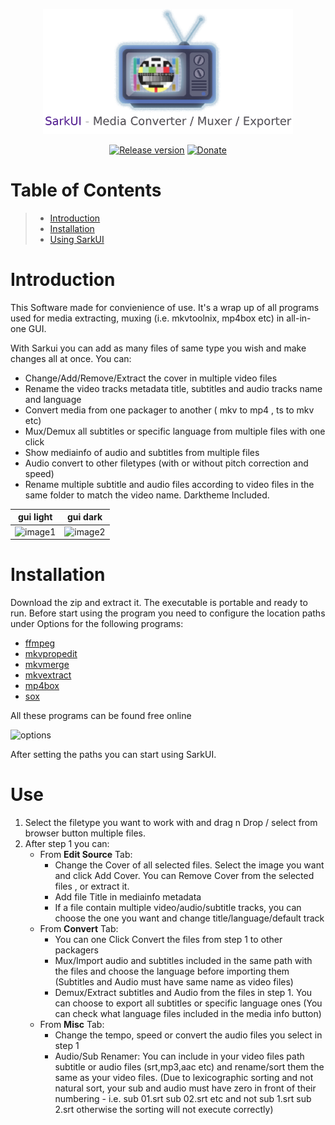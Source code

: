 <!-- MANPAGE: BEGIN EXCLUDED SECTION -->
<div align="center">

[![Sarkui](https://raw.githubusercontent.com/sarkinios/sarkui/master/.github/banner.png)](#readme)

[![Release version](https://img.shields.io/github/v/release/sarkinios/sarkui?labelcolor=brightgreen&label=Download&style=for-the-badge)](#release-files "Release")
[![Donate](https://img.shields.io/badge/_-Donate-red.svg?logo=githubsponsors&labelColor=555555&style=for-the-badge)](https://ko-fi.com/sarkas)
    
</div>
<!-- MANPAGE: END EXCLUDED SECTION -->



# Table of Contents
> * [Introduction](#introduction)
> * [Installation](#installation)
> * [Using SarkUI](#use)

# Introduction

This Software made for convienience of use. It's a wrap up of all programs used for media extracting, muxing (i.e. mkvtoolnix, mp4box etc) 
in all-in-one GUI. 

With Sarkui you can add as many files of same type you wish and make changes all at once.
You can:
- Change/Add/Remove/Extract the cover in multiple video files 
- Rename the video tracks metadata title, subtitles and audio tracks name and language
- Convert media from one packager to another ( mkv to mp4 , ts to mkv etc)
- Mux/Demux all subtitles or specific language from multiple files with one click 
- Show mediainfo of audio and subtitles from multiple files
- Audio convert to other filetypes (with or without pitch correction and speed)
- Rename multiple subtitle and audio files according to video files in the same folder to match the video name.
Darktheme Included.

|gui light| gui dark |
:----------------------:|:----------------------:
![image1](https://imgur.com/36VIzQG.png)|![image2](https://imgur.com/Av6UinI.png)


# Installation

Download the zip and extract it. The executable is portable and ready to run. 
Before start using the program you need to configure the location paths under Options for the following programs: 
- [ffmpeg](https://ffmpeg.org/download.html)
- [mkvpropedit](https://mkvtoolnix.download/downloads.html)
- [mkvmerge](https://mkvtoolnix.download/downloads.html)
- [mkvextract](https://mkvtoolnix.download/downloads.html)
- [mp4box](https://gpac.wp.imt.fr/downloads/)
- [sox](https://sourceforge.net/projects/sox/files/sox/)

All these programs can be found free online

![options](https://imgur.com/hY2zdya.png)

After setting the paths you can start using SarkUI.

# Use

1. Select the filetype you want to work with and drag n Drop / select from browser button multiple files.
2. After step 1 you can:
     - From **Edit Source** Tab:
       - Change the Cover of all selected files. Select the image you want and click Add Cover. You can Remove Cover from the selected files , or extract it.
       - Add file Title in mediainfo metadata
       - If a file contain multiple video/audio/subtitle tracks, you can choose the one you want and change title/language/default track
     - From **Convert** Tab:
       - You can one Click Convert the files from step 1 to other packagers
       - Mux/Import audio and subtitles included in the same path with the files and choose the language before importing them (Subtitles and Audio must have same name as video files)
       - Demux/Extract subtitles and Audio from the files in step 1. You can choose to export all subtitles or specific language ones (You can check what language files included in the media info button)
     - From **Misc** Tab:
       - Change the tempo, speed or convert the audio files you select in step 1
       - Audio/Sub Renamer: You can include in your video files path subtitle or audio files (srt,mp3,aac etc) and rename/sort them the same as your video files.
         (Due to lexicographic sorting and not natural sort, your sub and audio must have zero in front of their numbering - i.e.  sub 01.srt sub 02.srt etc and not sub 1.srt sub 2.srt otherwise the sorting will not execute correctly) 
